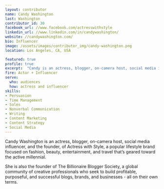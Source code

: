 ```yaml
---
layout: contributor
name: Candy Washington
last: Washington
contributor_id: 30
facebook_url: //www.facebook.com/actresswithstyle
linkedin_url: //www.linkedin.com/in/candywashington/
website: //candywashington.com/
bio: Influencer
image: /assets/images/contributor_img/candy-washington.png
location: Los Angeles, CA, USA

featured: true
profile: true
excerpt:  "Candy is an actress, blogger, on-camera host, social media influencer, and the founder, of Actress with Style. Career Path: Actor + Influencer"
fire: Actor + Influencer
serve:
  who: audiences
  how: actress and influencer
skills:
- Persuasion
- Time Management
- Sales
- Nonverbal Communication
- Writing
- Content Marketing
- Content Strategy
- Social Media
---
```

Candy Washington is an actress, blogger, on-camera host, social media influencer, and the founder, of Actress with Style, a popular lifestyle brand focused on fashion, beauty, entertainment, and travel that’s geared toward the active millennial.

She is also the founder of The Billionaire Blogger Society, a global community of creative professionals who seek to build profitable, purposeful, and successful blogs, brands, and businesses - all on their own terms.